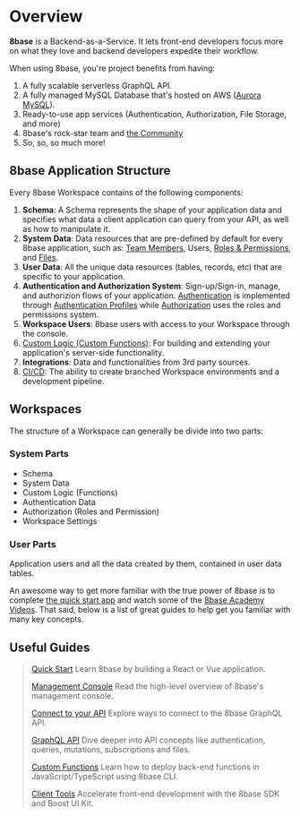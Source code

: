 # Overview

**8base** is a Backend-as-a-Service. It lets front-end developers focus more on what they love and backend developers expedite their workflow.

When using 8base, you're project benefits from having:

1. A fully scalable serverless GraphQL API.
2. A fully managed MySQL Database that's hosted on AWS ([Aurora MySQL](https://aws.amazon.com/rds/aurora/)).
3. Ready-to-use app services (Authentication, Authorization, File Storage, and more)
4. 8base's rock-star team and [the Community](https://community.8base.com)
5. So, so, so much more!

## 8base Application Structure

Every 8base Workspace contains of the following components:

1. **Schema**: A Schema represents the shape of your application data and specifies what data a client application can query from your API, as well as how to manipulate it.
2. **System Data**: Data resources that are pre-defined by default for every 8base application, such as: [Team Members](/docs/8base-console/teams), Users, [Roles & Permissions](/docs/8base-console/roles-and-permissions), and [Files](/docs/8base-console/handling-files).
3. **User Data**: All the unique data resources (tables, records, etc) that are specific to your application.
4. **Authentication and Authorization System**: Sign-up/Sign-in, manage, and authorizion flows of your application. [Authentication](/docs/8base-console/authentication) is implemented through [Authentication Profiles](/docs/8base-console/authentication#authentication-types) while [Authorization](/docs/8base-console/roles-and-permissions) uses the roles and permissions system.
5. **Workspace Users**: 8base users with access to your Workspace through the console.
6. [Custom Logic (Custom Functions)](/docs/8base-console/custom-functions): For building and extending your application's server-side functionality.
7. **Integrations**: Data and functionalities from 3rd party sources.
8. [CI/CD](/docs/development-tools/cli/ci-cd): The ability to create branched Workspace environments and a development pipeline.

## Workspaces

The structure of a Workspace can generally be divide into two parts:

### System Parts

- Schema
- System Data
- Custom Logic (Functions)
- Authentication Data
- Authorization (Roles and Permission)
- Workspace Settings

### User Parts

Application users and all the data created by them, contained in user data tables.

An awesome way to get more familiar with the true power of 8base is to complete [the quick start app](/docs/getting-started/quick-start) and watch some of the [8base Academy Videos](https://www.youtube.com/channel/UCQgTczr5z_O4SJ-3nkANOaw). That said, below is a list of great guides to help get you familiar with many key concepts.

## Useful Guides

> [Quick Start](/docs/getting-started/quick-start)
> Learn 8base by building a React or Vue application.
>
> [Management Console](/docs/8base-console)
> Read the high-level overview of 8base's management console.
>
> [Connect to your API](/docs/getting-started/connecting-to-api)
> Explore ways to connect to the 8base GraphQL API.
>
> [GraphQL API](/docs/8base-console/graphql-api)
> Dive deeper into API concepts like authentication, queries, mutations, subscriptions and files.
>
> [Custom Functions](/docs/8base-console/custom-functions)
> Learn how to deploy back-end functions in JavaScript/TypeScript using 8base CLI.
>
> [Client Tools](/docs/development-tools/sdk)
> Accelerate front-end development with the 8base SDK and Boost UI Kit.
